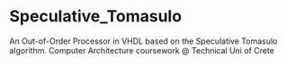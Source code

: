 # Speculative_Tomasulo
An Out-of-Order Processor in VHDL based on the Speculative Tomasulo algorithm. Computer Architecture coursework @ Technical Uni of Crete
